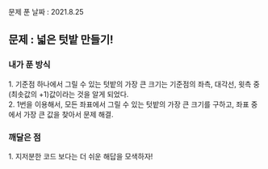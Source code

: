 문제 푼 날짜 : 2021.8.25

<h2>문제 : 넓은 텃밭 만들기!</h2>

<h3>내가 푼 방식</h3>
<div>1. 기준점 하나에서 그릴 수 있는 텃밭의 가장 큰 크기는 기준점의 좌측, 대각선, 윗측 중 (최솟값의 +1)값이라는 것을 알게 되었다.</div>
<div>2. 1번을 이용해서, 모든 좌표에서 그릴 수 있는 텃밭의 가장 큰 크기를 구하고, 좌표 중에서 가장 큰 값을 찾아서 문제 해결.</div>

<h3>깨달은 점</h3>
<div>1. 지저분한 코드 보다는 더 쉬운 해답을 모색하자!</div>
